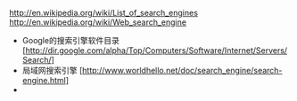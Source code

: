 
http://en.wikipedia.org/wiki/List_of_search_engines
http://en.wikipedia.org/wiki/Web_search_engine

- Google的搜索引擎软件目录  [http://dir.google.com/alpha/Top/Computers/Software/Internet/Servers/Search/]
- 局域网搜索引擎 [http://www.worldhello.net/doc/search_engine/search-engine.html]
- 
